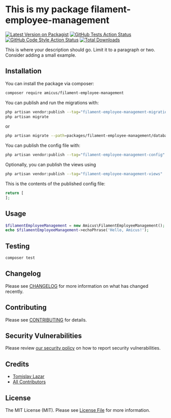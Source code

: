 # This is my package filament-employee-management

[![Latest Version on Packagist](https://img.shields.io/packagist/v/amicus/filament-employee-management.svg?style=flat-square)](https://packagist.org/packages/amicus/filament-employee-management)
[![GitHub Tests Action Status](https://img.shields.io/github/actions/workflow/status/amicus/filament-employee-management/run-tests.yml?branch=main&label=tests&style=flat-square)](https://github.com/amicus/filament-employee-management/actions?query=workflow%3Arun-tests+branch%3Amain)
[![GitHub Code Style Action Status](https://img.shields.io/github/actions/workflow/status/amicus/filament-employee-management/fix-php-code-style-issues.yml?branch=main&label=code%20style&style=flat-square)](https://github.com/amicus/filament-employee-management/actions?query=workflow%3A"Fix+PHP+code+styling"+branch%3Amain)
[![Total Downloads](https://img.shields.io/packagist/dt/amicus/filament-employee-management.svg?style=flat-square)](https://packagist.org/packages/amicus/filament-employee-management)



This is where your description should go. Limit it to a paragraph or two. Consider adding a small example.

## Installation

You can install the package via composer:

```bash
composer require amicus/filament-employee-management
```

You can publish and run the migrations with:

```bash
php artisan vendor:publish --tag="filament-employee-management-migrations"
php artisan migrate
```

or 
```bash
php artisan migrate --path=packages/filament-employee-management/database/migrations
```

You can publish the config file with:

```bash
php artisan vendor:publish --tag="filament-employee-management-config"
```

Optionally, you can publish the views using

```bash
php artisan vendor:publish --tag="filament-employee-management-views"
```

This is the contents of the published config file:

```php
return [
];
```

## Usage

```php
$filamentEmployeeManagement = new Amicus\FilamentEmployeeManagement();
echo $filamentEmployeeManagement->echoPhrase('Hello, Amicus!');
```

## Testing

```bash
composer test
```

## Changelog

Please see [CHANGELOG](CHANGELOG.md) for more information on what has changed recently.

## Contributing

Please see [CONTRIBUTING](.github/CONTRIBUTING.md) for details.

## Security Vulnerabilities

Please review [our security policy](../../security/policy) on how to report security vulnerabilities.

## Credits

- [Tomislav Lazar](https://github.com/lazar-tomislav)
- [All Contributors](../../contributors)

## License

The MIT License (MIT). Please see [License File](LICENSE.md) for more information.
